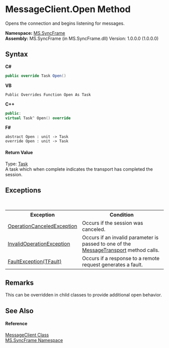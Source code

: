 # MessageClient.Open Method 
 

Opens the connection and begins listening for messages.

**Namespace:**&nbsp;<a href="de148c19-6fcd-6ea5-c13c-94525bd1dd5b">MS.SyncFrame</a><br />**Assembly:**&nbsp;MS.SyncFrame (in MS.SyncFrame.dll) Version: 1.0.0.0 (1.0.0.0)

## Syntax

**C#**<br />
``` C#
public override Task Open()
```

**VB**<br />
``` VB
Public Overrides Function Open As Task
```

**C++**<br />
``` C++
public:
virtual Task^ Open() override
```

**F#**<br />
``` F#
abstract Open : unit -> Task 
override Open : unit -> Task 
```


#### Return Value
Type: <a href="http://msdn2.microsoft.com/en-us/library/dd235678" target="_blank">Task</a><br />A task which when complete indicates the transport has completed the session.

## Exceptions
&nbsp;<table><tr><th>Exception</th><th>Condition</th></tr><tr><td><a href="http://msdn2.microsoft.com/en-us/library/hb4a25ka" target="_blank">OperationCanceledException</a></td><td>Occurs if the session was canceled.</td></tr><tr><td><a href="http://msdn2.microsoft.com/en-us/library/2asft85a" target="_blank">InvalidOperationException</a></td><td>Occurs if an invalid parameter is passed to one of the <a href="575abf99-2a1a-6037-410a-d736b8eacb32">MessageTransport</a> method calls.</td></tr><tr><td><a href="d43efb02-9a8a-5503-83aa-183233092174">FaultException(TFault)</a></td><td>Occurs if a response to a remote request generates a fault.</td></tr></table>

## Remarks
This can be overridden in child classes to provide additional open behavior.

## See Also


#### Reference
<a href="0049c9ad-52b5-782a-00f7-58bf4ffa5e57">MessageClient Class</a><br /><a href="de148c19-6fcd-6ea5-c13c-94525bd1dd5b">MS.SyncFrame Namespace</a><br />